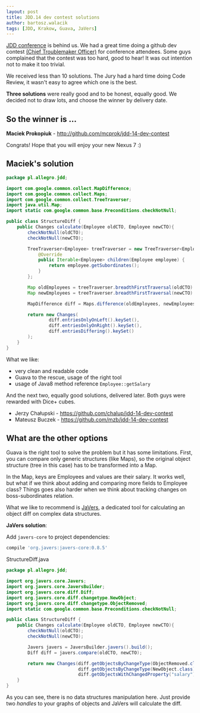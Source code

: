 ```yaml
---
layout: post
title: JDD.14 dev contest solutions
author: bartosz.walacik
tags: [JDD, Krakow, Guava, JaVers]
---
```


[JDD conference](http://14.jdd.org.pl/) is behind us.
We had a great time doing a github dev contest 
[(Chief Troublemaker Officer)](https://github.com/allegro/jdd-14-dev-contest) for conference attendees.
Some guys complained that the contest was too hard, good to hear!
It was out intention not to make it too trivial.

We received less than 10 solutions.
The Jury had a hard time doing Code Review, 
it wasn't easy to agree which one is the best.

**Three solutions** were really good and to be honest, equally good.
We decided not to draw lots, and choose the winner by delivery date.

## So the winner is ...

**Maciek Prokopiuk** - http://github.com/mcprok/jdd-14-dev-contest

Congrats! Hope that you will enjoy your new Nexus 7 :)

## Maciek's solution

```java
package pl.allegro.jdd;

import com.google.common.collect.MapDifference;
import com.google.common.collect.Maps;
import com.google.common.collect.TreeTraverser;
import java.util.Map;
import static com.google.common.base.Preconditions.checkNotNull;

public class StructureDiff {
    public Changes calculate(Employee oldCTO, Employee newCTO){
        checkNotNull(oldCTO);
        checkNotNull(newCTO);

		TreeTraverser<Employee> treeTraverser = new TreeTraverser<Employee>() {
			@Override
			public Iterable<Employee> children(Employee employee) {
				return employee.getSubordinates();
			}
		};

		Map oldEmployees = treeTraverser.breadthFirstTraversal(oldCTO).toMap(Employee::getSalary);
		Map newEmployees = treeTraverser.breadthFirstTraversal(newCTO).toMap(Employee::getSalary);

		MapDifference diff = Maps.difference(oldEmployees, newEmployees);

		return new Changes(
				diff.entriesOnlyOnLeft().keySet(),
				diff.entriesOnlyOnRight().keySet(),
				diff.entriesDiffering().keySet()
		);
    }
}
```

What we like:
 
* very clean and readable code
* Guava to the rescue, usage of the right tool
* usage of Java8 method reference `Employee::getSalary`
                                           
And the next two, equally good solutions, delivered later.
Both guys were rewarded with Dice+ cubes. 

* Jerzy Chałupski - https://github.com/chalup/jdd-14-dev-contest
* Mateusz Buczek - https://github.com/mzb/jdd-14-dev-contest

## What are the other options

Guava is the right tool to solve the problem but it has some limitations.
First, you can compare only generic structures (like Maps),
so the original object structure (tree in this case) has to be transformed into a Map.

In the Map, keys are Employees and values are their salary.
It works well, but what if we think about adding and comparing more fields to Employee class?
Things goes also harder when we think about tracking changes on boss-subordinates relation.

What we like to recommend is [JaVers](http://javers.org), a dedicated tool for calculating
 an object diff on complex
data structures.

**JaVers solution**:

Add `javers-core` to project dependencies:

```groovy
compile 'org.javers:javers-core:0.8.5'
```

StructureDiff.java

```java
package pl.allegro.jdd;

import org.javers.core.Javers;
import org.javers.core.JaversBuilder;
import org.javers.core.diff.Diff;
import org.javers.core.diff.changetype.NewObject;
import org.javers.core.diff.changetype.ObjectRemoved;
import static com.google.common.base.Preconditions.checkNotNull;

public class StructureDiff {
    public Changes calculate(Employee oldCTO, Employee newCTO){
        checkNotNull(oldCTO);
        checkNotNull(newCTO);

        Javers javers = JaversBuilder.javers().build();
        Diff diff = javers.compare(oldCTO, newCTO);

        return new Changes(diff.getObjectsByChangeType(ObjectRemoved.class),
                           diff.getObjectsByChangeType(NewObject.class),
                           diff.getObjectsWithChangedProperty("salary"));
    }
}
```

As you can see, there is no data structures manipulation here.
Just provide two *handles* to your graphs of objects and JaVers will calculate the diff.
   
                                 






